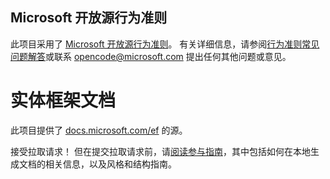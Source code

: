 ## <a name="microsoft-open-source-code-of-conduct"></a>Microsoft 开放源行为准则

此项目采用了 [Microsoft 开放源行为准则](https://opensource.microsoft.com/codeofconduct/)。
有关详细信息，请参阅[行为准则常见问题解答](https://opensource.microsoft.com/codeofconduct/faq/)或联系 [opencode@microsoft.com](mailto:opencode@microsoft.com) 提出任何其他问题或意见。

<a name="entity-framework-docs"></a>实体框架文档
=====================

此项目提供了 [docs.microsoft.com/ef](https://docs.microsoft.com/ef/) 的源。

接受拉取请求！ 但在提交拉取请求前，请[阅读参与指南](CONTRIBUTING.md)，其中包括如何在本地生成文档的相关信息，以及风格和结构指南。
